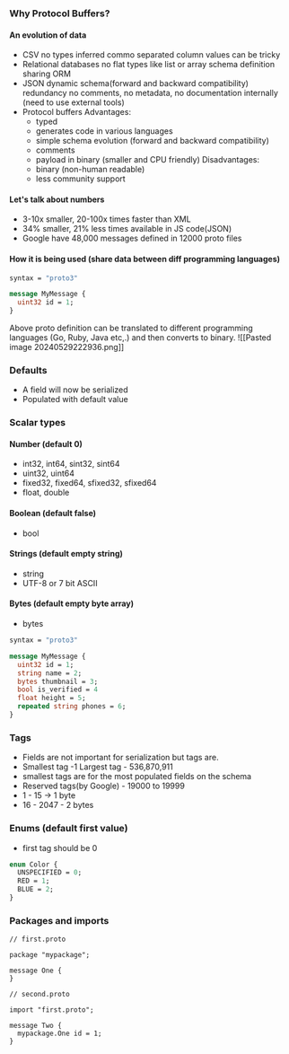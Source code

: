 ### Why Protocol Buffers?

#### An evolution of data
* CSV
	no types inferred
	commo separated column values can be tricky
* Relational databases
	no flat types like list or array
	schema definition sharing
	ORM
* JSON
	dynamic schema(forward and backward compatibility)
	redundancy
	no comments, no metadata, no documentation internally (need to use external tools)
* Protocol buffers
	Advantages:
	* typed
	* generates code in various languages
	* simple schema evolution (forward and backward compatibility)
	* comments
	* payload in binary (smaller and CPU friendly)
	Disadvantages:
	* binary (non-human readable)
	* less community support

#### Let's talk about numbers

* 3-10x smaller, 20-100x times faster than XML
* 34% smaller, 21% less times available in JS code(JSON)
* Google have 48,000 messages defined in 12000 proto files
#### How it is being used (share data between diff programming languages)

```proto
syntax = "proto3"

message MyMessage {
  uint32 id = 1;
}
```
Above proto definition can be translated to different programming languages (Go, Ruby, Java etc,.) and then converts to binary.
![[Pasted image 20240529222936.png]]

### Defaults
* A field will now be serialized
* Populated with default value

### Scalar types

#### Number (default 0)
* int32, int64, sint32, sint64
* uint32, uint64
* fixed32, fixed64, sfixed32, sfixed64
* float, double

#### Boolean (default false)
* bool

#### Strings (default empty string)
* string
* UTF-8 or 7 bit ASCII

#### Bytes (default empty byte array)
* bytes

```proto
syntax = "proto3"

message MyMessage {
  uint32 id = 1;
  string name = 2;
  bytes thumbnail = 3;
  bool is_verified = 4
  float height = 5;
  repeated string phones = 6;
}
```


### Tags

* Fields are not important for serialization but tags are.
* Smallest tag -1  Largest tag - 536,870,911
* smallest tags are for the most populated fields on the schema
* Reserved tags(by Google) -  19000 to 19999
* 1 - 15  -> 1 byte
* 16 - 2047 - 2 bytes


### Enums (default first value)
 * first tag should be 0

```proto
enum Color {
  UNSPECIFIED = 0;
  RED = 1;
  BLUE = 2;
}
```

### Packages and imports

```
// first.proto

package "mypackage";

message One {
}

// second.proto

import "first.proto";

message Two {
  mypackage.One id = 1;
}
```
